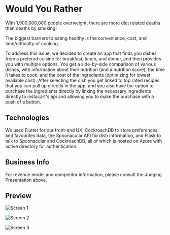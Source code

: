 # Would You Rather

With 1,900,000,000 people overweight, there are more diet related deaths than deaths by smoking!

The biggest barriers to eating healthy is the convenience, cost, and time/difficulty of cooking.

To address this issue, we decided to create an app that finds you dishes from a prefered cuisine for breakfast, lunch, and dinner, and then provides you with multiple options. You get a side-by-side comparison of various dishes, with information about their nutrition (and a nutrition score), the time it takes to cook, and the cost of the ingredients (optimizing for lowest available cost). After selecting the dish you get linked to top rated recipes that you can pull up directly in the app, and you also have the option to purchase the ingredients directly by linking the necessary ingredients directly to instacart's api and allowing you to make the purchase with a push of a button.

## Technologies

We used Flutter for our front-end UX, CockroachDB to store preferences and favourites data, the Spoonacular API for dish information, and Flask to talk to Spoonacular and CockroachDB, all of which is hosted on Azure with active directory for authentication.

## Business Info

For revenue model and competitor information, please consult the Judging Presentation above.


## Preview

![Screen 1](https://user-images.githubusercontent.com/32528837/157807032-e0db0234-bb38-4a23-974a-a9efa5ee54f7.jpg)

![Screen 2](https://user-images.githubusercontent.com/32528837/157810254-0db7076f-3fbb-483c-8d2a-4ac2a26eff17.png)

![Screen 3](https://user-images.githubusercontent.com/32528837/157807064-30a927dd-3570-484c-80fb-d13db3fea376.jpg)
